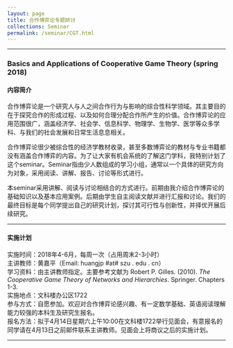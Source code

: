 ```yaml
---
layout: page
title: 合作博弈论专题研讨
collections: Seminar
permalink: /seminar/CGT.html
---
```


---
### Basics and Applications of Cooperative Game Theory (spring 2018)

#### 内容简介

合作博弈论是一个研究人与人之间合作行为与影响的综合性科学领域。其主要目的在于探究合作的形成过程、以及如何合理分配合作所产生的价值。合作博弈论的应用范围很广，涵盖经济学、社会学、信息科学、物理学、生物学、医学等众多学科、与我们的社会发展和日常生活息息相关。   

合作博弈论很少被综合性的经济学教材收录，甚至多数博弈论的教材与专业书籍都没有涵盖合作博弈的内容。为了让大家有机会系统的了解这门学科，我特别计划了这个seminar。Seminar指由少人数组成的学习小组，通常以一个具体的研究方向为对象，采用阅读、讲解、报告、讨论等形式进行。   

本seminar采用讲解、阅读与讨论相结合的方式进行。前期由我介绍合作博弈论的基础知识以及基本应用案例。后期由学生自主阅读文献并进行汇报和讨论。我们的最终目标是每个同学提出自己的研究计划，探讨其可行性与创新性，并择优开展后续研究。

---
#### 实施计划

实施时间：2018年4-6月，每周一次（占用周末2-3小时）   
主讲教师：黄嘉平（Email: huangjp #at# szu . edu . cn）   
学习资料：由主讲教师指定。主要参考文献为 Robert P. Gilles. (2010). *The Cooperative Game Theory of Networks and Hierarchies*. Springer. Chapters 1-3.     
实施地点：文科楼办公区1722   
参与方式：自愿参加。欢迎对合作博弈论感兴趣、有一定数学基础、英语阅读理解能力较强的本科生及研究生报名。   
报名方法：拟于4月14日星期六上午10:00在文科楼1722举行见面会，有意报名的同学请在4月13日之前邮件联系主讲教师。见面会上将商议之后的实施计划。   

---
